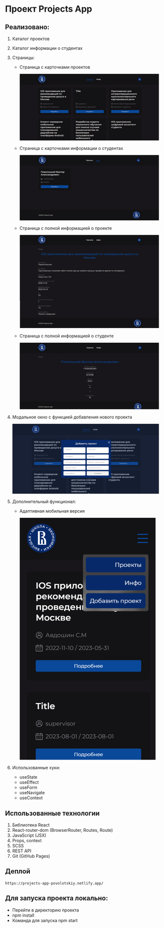 # Проект Projects App

## Реализовано:

1.  Каталог проектов
2.  Каталог информации о студентах
3.  Страницы: 
    
    - Страница с карточками проектов

      ![Страница с карточками проектов](./src/aboutProject/01.png)

    - Страница с карточками информации о студентах
    
      ![Страница с карточками информации о студентах](./src/aboutProject/02.png)

    - Страница с полной информацией о проекте

      ![Страница с полной информацией о проекте](./src/aboutProject/03.png)

    - Страница с полной информацией о студенте

      ![Страница с полной информацией о студенте](./src/aboutProject/04.png)

4.  Модальное окно с функцией добавления нового проекта

      ![Модальное окно с функцией добавления нового проекта](./src/aboutProject/05.png)

5.  Дополнительный функционал: 
    - Адаптивная мобильная версия

      ![Адаптивная мобильная версия](./src/aboutProject/06.png)

6.  Использованные хуки:
    - useState
    - useEffect
    - useForm
    - useNavigate
    - useContext

## Использованные технологии

1. Библиотека React
2. React-router-dom (BrowserRouter, Routes, Route)
3. JavaScript (JSX)
4. Props, context
5. SCSS
6. REST API
7. Git (GitHub Pages)

## Деплой

    https://projects-app-povolotskiy.netlify.app/

## Для запуска проекта локально:

- Перейти в директорию проекта
- npm install
- Команда для запуска npm start
